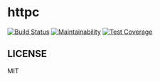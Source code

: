 # httpc
[![Build Status](https://travis-ci.org/orisano/httpc.svg?branch=master)](https://travis-ci.org/orisano/httpc)
[![Maintainability](https://api.codeclimate.com/v1/badges/2c91b8e3d8b367c2400c/maintainability)](https://codeclimate.com/github/orisano/httpc/maintainability)
[![Test Coverage](https://api.codeclimate.com/v1/badges/2c91b8e3d8b367c2400c/test_coverage)](https://codeclimate.com/github/orisano/httpc/test_coverage)

## LICENSE
MIT
